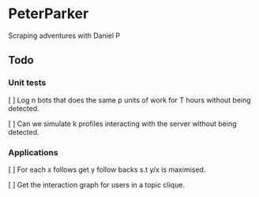 # PeterParker
Scraping adventures with Daniel P

## Todo 

### Unit tests  

[ ] Log n bots that does the same p units of work for T hours without being detected. 

[ ] Can we simulate k profiles interacting with the server without being detected.

### Applications 

[ ] For each x follows get y follow backs s.t y/x is maximised. 

[ ] Get the interaction graph for users in a topic clique. 
